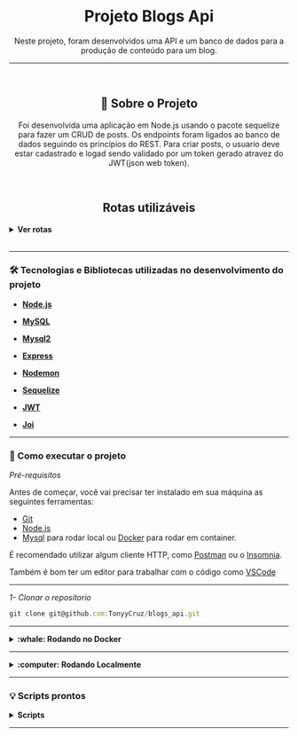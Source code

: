 <h1 align="center">Projeto Blogs Api</h1>
<p align="center">Neste projeto, foram desenvolvidos uma API e um banco de dados para a produção de conteúdo para um blog.</p>

---

<br>

<h2 align="center">📃 Sobre o Projeto</h2>

<p align="center">Foi desenvolvida uma aplicação em Node.js usando o pacote sequelize para fazer um CRUD de posts. Os endpoints foram ligados ao banco de dados seguindo os princípios do REST.
  Para criar posts, o usuario deve estar cadastrado e logad sendo validado por um token gerado atravez do JWT(json web token).
</p>

<br>

<h2 align="center">Rotas utilizáveis</h2>

<details>
  <summary><strong>Ver rotas</strong></summary><br />
  
  - POST `/user` para cadastrar novo usuario. Utilize um body nesse formato:

```jsx
{
  "displayName": "Monkey D. Luffy",
  "email": "luffy@pirateking.com",
  "password": "estoucomfome",
  "image": "https://img.assinaja.com/upl/lojas/mundosinfinitos/imagens/foto-one-piece.png"
}
```
  
---
  
- POST `/login` para fazer login e receber um token. Utilize um body nesse formato:

```jsx
{
  "email": "luffy@pirateking.com",
  "password": "estoucomfome"
}
```
  
---
  
- POST `/post` para criar uma nova postagem. Utilize um body nesse formato:

```jsx
{
  "title": "Serei o rei dos piratas",
  "content": "Vou encontrar todos os pegaços",
  "categoryIds": [1]
}
```

---
  
- POST `/categories` para adicionar uma nova categoria. Utilize um body nesse formato:

```jsx
{
  "name": "Animation"
}
```

---

- GET `/user` traz todos os usuarios.

---

- GET `/user/:id` traz o usuário de acordo com o id no banco de dados se ele existir.

---

- GET `/categories` para buscar todas as categorias.

---
  
- GET `/post` para trazer todos os blogs post.
  
---
  
- GET `/post/:id` para trazer o blog post baseado no id do banco de dados se ele existir.
  
---
  
- GET `/post/search?q=<conteudo da busca>` retornar um array de post que contenham em seu título ou conteúdo o termo passado na URL. Exemplo de url:

```jsx
  http://localhost:<PORT>/post/search?q=comida
```

---

- PUT `/post/:id` para atualizar o poste caso ele exista e pertença ao usuario logado. Utilize um body nesse formato:

```jsx
{
  "title": "Lufeeeee",
  "content": "Cade minha comida"
}
```

---

- PUT `/sales/:id` para atualizar a venda. Utilize um body nesse formato:

```jsx
  [
    {
      "productId": 1,
      "quantity":2
    },
  ]
```

---
  
- DELETE `/post/:id` deleta um blog post de acordo com o id caso a pessoa seja dona dele.
  
---
  
- DELETE `/user/me` encontra o usuario logado travez do token de validação e o deleta.

</details>

<br>

---

### 🛠 Tecnologias e Bibliotecas utilizadas no desenvolvimento do projeto

- **[Node.js](https://nodejs.org/en/)**

- **[MySQL](https://www.mysql.com/products/workbench/)**

- **[Mysql2](https://www.npmjs.com/package/mysql2)**

- **[Express](http://expressjs.com/pt-br/)**

- **[Nodemon](https://www.npmjs.com/package/nodemon)**
  
- **[Sequelize](https://sequelize.org/)**
  
- **[JWT](https://jwt.io/introduction)**
  
- **[Joi](https://www.npmjs.com/package/joi)**


---

### 🚀 Como executar o projeto

_Pré-requisitos_

Antes de começar, você vai precisar ter instalado em sua máquina as seguintes ferramentas:
- [Git](https://git-scm.com)
- [Node.js](https://nodejs.org/en/)
- [Mysql](https://www.mysql.com/) para rodar local ou [Docker](https://docs.docker.com/get-docker/) para rodar em container.

É recomendado utilizar algum cliente HTTP, como [Postman](https://www.postman.com/) ou o [Insomnia](https://insomnia.rest/download).

Também é bom ter um editor para trabalhar com o código como [VSCode](https://code.visualstudio.com/)

---

_1- Clonar o repositorio_

```jsx
git clone git@github.com:TonyyCruz/blogs_api.git
```

---


<details>
  <summary><strong>:whale: Rodando no Docker</strong></summary><br />
  
  ## Com Docker
 
 
_Rode o serviço `node` com o comando_

```jsx
  docker-compose up -d
```

- Esse serviço irá inicializar dois containers chamados `blogs_api` e outro chamado `blogs_api_db`.
  - A partir daqui você pode rodar o container via CLI ou abri-lo no VS Code.

_Via CLI use o comando_
```jsx
docker exec -it blogs_api bash
```
- Ele te dará acesso ao terminal interativo do container blogs_api(node) criado pelo compose, que está rodando em segundo plano.

_Instale as dependências `dentro do container` com_

```jsx
npm install
```

⚠️Atenção: Caso opte por utilizar o Docker, TODOS os scripts disponíveis no package.json devem ser executados DENTRO do container, ou seja, no terminal que aparece após a execução do comando docker exec.
  
  </details>
  
---
  
<details>
  <summary><strong>:computer: Rodando Localmente</strong></summary><br />
 
 _Instale as dependências com o comando_
 
 ```jsx
npm install
```
- Para rodar o projeto desta forma, **obrigatoriamente** você deve ter o `node` instalado em seu computador.
  - Recomenda-se a versão `^16`
  
 ⚠️Atenção: Não esqueça de renomear/configurar o arquivo .env.example
</details>

---


### 💡 Scripts prontos
<details>
  <summary><strong>Scripts</strong></summary><br />

  - Criar o banco de dados e gerar as tabelas:
  ```sh
    npm run prestart
  ```

  - Limpar e popular o banco de dados:
  ```sh
    npm run seed
  ```

  - Iniciar o servidor Node:
  ```sh
    npm start
  ```

  - Iniciar o servidor Node com nodemon:
  ```sh
    npm run debug
  ```

  <br />
</details>

---
